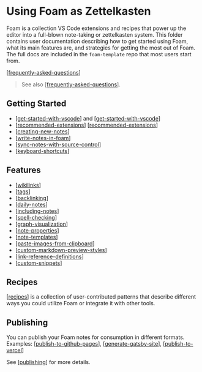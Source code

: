 # Using Foam as Zettelkasten  

Foam is a collection VS Code extensions and recipes that power up the editor
into a full-blown note-taking or zettelkasten system. This folder contains user documentation
describing how to get started using Foam, what its main features are, and
strategies for getting the most out of Foam. The full docs are included in the
`foam-template` repo that most users start from.

[[frequently-asked-questions]]

> See also [[frequently-asked-questions]].

## Getting Started

- [[get-started-with-vscode]] and [[get-started-with-vscode]]
- [[recommended-extensions]] [[recommended-extensions]]
- [[creating-new-notes]]
- [[write-notes-in-foam]]
- [[sync-notes-with-source-control]]
- [[keyboard-shortcuts]]

## Features

- [[wikilinks]]
- [[tags]]
- [[backlinking]]
- [[daily-notes]]
- [[including-notes]]
- [[spell-checking]]
- [[graph-visualization]]
- [[note-properties]]
- [[note-templates]]
- [[paste-images-from-clipboard]]
- [[custom-markdown-preview-styles]]
- [[link-reference-definitions]]
- [[custom-snippets]]

## Recipes

[[recipes]] is a collection of user-contributed patterns that describe different ways you could utilize Foam or integrate it with other tools.

## Publishing

You can publish your Foam notes for consumption in different formats.
Examples: [[publish-to-github-pages]], [[generate-gatsby-site]], [[publish-to-vercel]]

See [[publishing]] for more details.


[//begin]: # "Autogenerated link references for markdown compatibility"
[frequently-asked-questions]: frequently-asked-questions "Frequently Asked Questions"
[get-started-with-vscode]: get-started-with-vscode "Getting started with VS Code"
[recommended-extensions]: recommended-extensions "Recommended Extensions"
[creating-new-notes]: creating-new-notes "Creating New Notes"
[write-notes-in-foam]: write-notes-in-foam "Writing Notes"
[sync-notes-with-source-control]: sync-notes-with-source-control "Sync notes with source control"
[keyboard-shortcuts]: keyboard-shortcuts "Keyboard Shortcuts"
[wikilinks]: wikilinks "Wikilinks"
[tags]: tags "Tags"
[backlinking]: backlinking "Backlinking"
[daily-notes]: daily-notes "Daily Notes"
[including-notes]: including-notes "Including notes in a note"
[spell-checking]: spell-checking "Spell Checking"
[graph-visualization]: graph-visualization "Graph Visualization"
[note-properties]: note-properties "Note Properties"
[note-templates]: note-templates "Note Templates"
[paste-images-from-clipboard]: paste-images-from-clipboard "Paste Images from Clipboard"
[custom-markdown-preview-styles]: custom-markdown-preview-styles "Custom Markdown Preview Styles"
[link-reference-definitions]: link-reference-definitions "Link Reference Definitions"
[custom-snippets]: custom-snippets "Adding Custom Snippets"
[recipes]: recipes "Recipes"
[publish-to-github-pages]: publish-to-github-pages "GitHub Pages"
[generate-gatsby-site]: generate-gatsby-site "Generate a site using Gatsby"
[publish-to-vercel]: publish-to-vercel "Publish to Vercel"
[publishing]: publishing "Publishing pages"
[//end]: # "Autogenerated link references"
